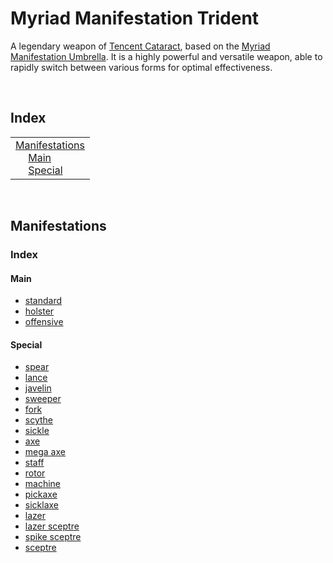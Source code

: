 # Myriad Manifestation Trident

A legendary weapon of [Tencent Cataract](../xeriqui/Tencent%20Cataract.md), based on the [Myriad Manifestation Umbrella](https://the-kings-avatar.fandom.com/wiki/Myriad_Manifestation_Umbrella). It is a highly powerful and versatile weapon, able to rapidly switch between various forms for optimal effectiveness.


<br>


## Index

<table>
  <td>
    <a href="#manifestations"> Manifestations </a> <br>
    &emsp; <a href="#main"> Main </a> <br>
    &emsp; <a href="#special"> Special </a> <br>
  </td>
</table>


<br>


## Manifestations

### Index

#### Main
- [standard](#standard)
- [holster](#holster)
- [offensive](#offensive)

#### Special
- [spear](#spear)
- [lance](#lance)
- [javelin](#javelin)
- [sweeper](#sweeper)
- [fork](#fork)
- [scythe](#scythe)
- [sickle](#sickle)
- [axe](#axe)
- [mega axe](#mega-axe)
- [staff](#staff)
- [rotor](#rotor)
- [machine](#machine)
- [pickaxe](#pickaxe)
- [sicklaxe](#sicklaxe)
- [lazer](#lazer)
- [lazer sceptre](#lazer-sceptre)
- [spike sceptre](#spike-sceptre)
- [sceptre](#sceptre)
